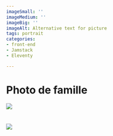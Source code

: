 ```yaml
---
imageSmall: ''
imageMedium: ''
imageBig: ''
imageAlt: Alternative text for picture
tags: portrait
categories:
- front-end
- Jamstack
- Eleventy

---
```

# Photo de famille

![](/images/portrait/woman-ga853b5f70_1920.jpg)

# ![](/images/portrait/woman-gfc73ce12f_1920.jpg)